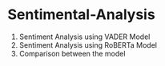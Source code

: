 # Sentimental-Analysis
1. Sentiment Analysis using VADER Model
2. Sentiment Analysis using RoBERTa Model
3. Comparison between the model
